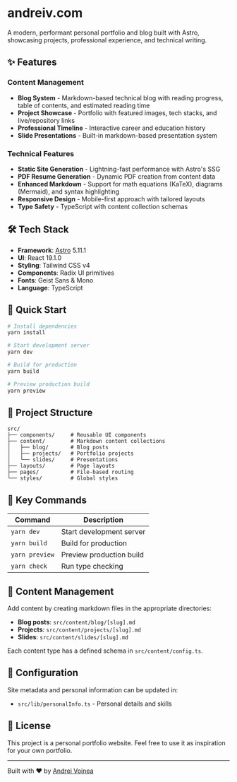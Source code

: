 # andreiv.com

A modern, performant personal portfolio and blog built with Astro, showcasing projects, professional experience, and technical writing.

## ✨ Features

### Content Management
- **Blog System** - Markdown-based technical blog with reading progress, table of contents, and estimated reading time
- **Project Showcase** - Portfolio with featured images, tech stacks, and live/repository links
- **Professional Timeline** - Interactive career and education history
- **Slide Presentations** - Built-in markdown-based presentation system

### Technical Features
- **Static Site Generation** - Lightning-fast performance with Astro's SSG
- **PDF Resume Generation** - Dynamic PDF creation from content data
- **Enhanced Markdown** - Support for math equations (KaTeX), diagrams (Mermaid), and syntax highlighting
- **Responsive Design** - Mobile-first approach with tailored layouts
- **Type Safety** - TypeScript with content collection schemas

## 🛠️ Tech Stack

- **Framework**: [Astro](https://astro.build) 5.11.1
- **UI**: React 19.1.0
- **Styling**: Tailwind CSS v4
- **Components**: Radix UI primitives
- **Fonts**: Geist Sans & Mono
- **Language**: TypeScript

## 🚀 Quick Start

```bash
# Install dependencies
yarn install

# Start development server
yarn dev

# Build for production
yarn build

# Preview production build
yarn preview
```

## 📁 Project Structure

```
src/
├── components/     # Reusable UI components
├── content/        # Markdown content collections
│   ├── blog/       # Blog posts
│   ├── projects/   # Portfolio projects
│   └── slides/     # Presentations
├── layouts/        # Page layouts
├── pages/          # File-based routing
└── styles/         # Global styles
```

## 🎯 Key Commands

| Command | Description |
|---------|-------------|
| `yarn dev` | Start development server |
| `yarn build` | Build for production |
| `yarn preview` | Preview production build |
| `yarn check` | Run type checking |

## 📝 Content Management

Add content by creating markdown files in the appropriate directories:

- **Blog posts**: `src/content/blog/[slug].md`
- **Projects**: `src/content/projects/[slug].md`
- **Slides**: `src/content/slides/[slug].md`

Each content type has a defined schema in `src/content/config.ts`.

## 🔧 Configuration

Site metadata and personal information can be updated in:
- `src/lib/personalInfo.ts` - Personal details and skills

## 📄 License

This project is a personal portfolio website. Feel free to use it as inspiration for your own portfolio.

---

Built with ❤️ by [Andrei Voinea](https://andreiv.com)
